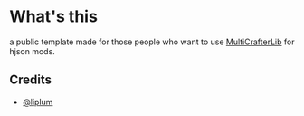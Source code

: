 # What's this

a public template made for those people who want to use [MultiCrafterLib](https://github.com/liplum/Multicrafterlib) for hjson mods.

## Credits

- [@liplum](github.com/liplum)
